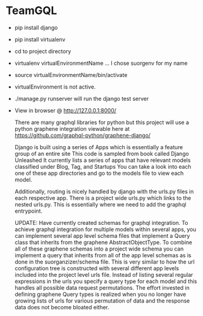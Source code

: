 # TeamGQL

-  pip install django
-  pip install virtualenv
-  cd to project directory
-  virtualenv virtualEnvironmentName ... I chose suorgenv for my name
-  source virtualEnvironmentName/bin/activate
-  virtualEnvironment is not active.
-  ./manage.py runserver will run the django test server
-  View in browser @ http://127.0.0.1:8000/

    There are many graphql libraries for python but this project will use a python graphene integration
    viewable here at https://github.com/graphql-python/graphene-django/

    Django is built using a series of Apps which is essentially a feature group of an entire site
    This code is sampled from book called Django Unleashed
    It currently lists a series of apps that have relevant models classified under Blog, Tag, and Startups
    You can take a look into each one of these app directories and go to the models file to view each model.
    
    Additionally, routing is nicely handled by django with the urls.py files in each respective app. There is a
    project wide urls.py which links to the nested urls.py. This is essentially where we need to add the graphql
    entrypoint.

    UPDATE: Have currently created schemas for graphql integration. To achieve graphql integration for multiple models within
    several apps, you can implement several app level schema files that implement a Query class that inherits from the graphene
    AbstractObjectType. To combine all of these graphene schemas into a project wide schema you can implement a query that inherits
    from all of the app level schemas as is done in the suorganzizer/schema file. This is very similar to how the url configuration tree
    is constructed with several different app levels included into the project level urls file. Instead of listing several regular expressions
    in the urls you specify a query type for each model and this handles all possible data request permutations. The effort invested in defining
    graphene Query types is realized when you no longer have growing lists of urls for various permutation of data and the response data does not
    become bloated either.

